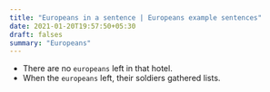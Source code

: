 ```yaml
---
title: "Europeans in a sentence | Europeans example sentences"
date: 2021-01-20T19:57:50+05:30
draft: falses
summary: "Europeans"
---
```

- There are no `europeans` left in that hotel.
- When the `europeans` left, their soldiers gathered lists.
                 
